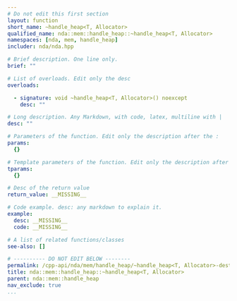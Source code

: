 ```yaml
---
# Do not edit this first section
layout: function
short_name: ~handle_heap<T, Allocator>
qualified_name: nda::mem::handle_heap::~handle_heap<T, Allocator>
namespaces: [nda, mem, handle_heap]
includer: nda/nda.hpp

# Brief description. One line only.
brief: ""

# List of overloads. Edit only the desc
overloads:

  - signature: void ~handle_heap<T, Allocator>() noexcept
    desc: ""

# Long description. Any Markdown, with code, latex, multiline with |
desc: ""

# Parameters of the function. Edit only the description after the :
params:
  {}

# Template parameters of the function. Edit only the description after the :
tparams:
  {}

# Desc of the return value
return_value: __MISSING__

# Code example. desc: any markdown to explain it.
example:
  desc: __MISSING__
  code: __MISSING__

# A list of related functions/classes
see-also: []

# ---------- DO NOT EDIT BELOW --------
permalink: /cpp-api/nda/mem/handle_heap/~handle_heap<T, Allocator>-destructor
title: nda::mem::handle_heap::~handle_heap<T, Allocator>
parent: nda::mem::handle_heap
nav_exclude: true
...
```


